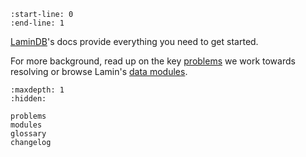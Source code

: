 ```{include} ../README.md
:start-line: 0
:end-line: 1
```

[LaminDB](https://lamin.ai/docs/db)'s docs provide everything you need to get started.

For more background, read up on the key [problems](problems) we work towards resolving or browse Lamin's [data modules](modules).

```{toctree}
:maxdepth: 1
:hidden:

problems
modules
glossary
changelog
```
